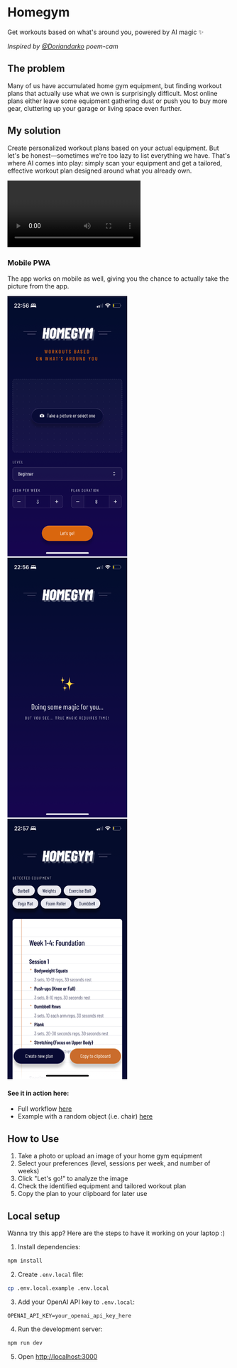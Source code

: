 # Homegym

Get workouts based on what's around you, powered by AI magic ✨

_Inspired by [@Doriandarko](https://github.com/Doriandarko) poem-cam_

## The problem

Many of us have accumulated home gym equipment, but finding workout plans that actually use what we own is surprisingly difficult. Most online plans either leave some equipment gathering dust or push you to buy more gear, cluttering up your garage or living space even further.

## My solution

Create personalized workout plans based on your actual equipment. 
But let's be honest—sometimes we're too lazy to list everything we have. That's where AI comes into play: simply scan your equipment and get a tailored, effective workout plan designed around what you already own.

<video src="docs/assets/desktop-demo.mp4"></video>

### Mobile PWA
The app works on mobile as well, giving you the chance to actually take the picture from the app.

<div>
<img width="270" alt="Home page" src="docs/assets/pwa-home.PNG" />
<img width="270" alt="Result page" src="docs/assets/pwa-loading.PNG" />
<img width="270" alt="Result page" src="docs/assets/pwa-results.PNG" />
</div>


#### See it in action here:
- Full workflow [here](https://www.dropbox.com/scl/fi/rljs59sgowvgg7mslxc65/full-workflow.MP4?rlkey=1v81p275zg7rtrcepqusmwlcn&e=1&st=7abjfk95&dl=0)
- Example with a random object (i.e. chair) [here](https://www.dropbox.com/scl/fi/rljs59sgowvgg7mslxc65/full-workflow.MP4?rlkey=1v81p275zg7rtrcepqusmwlcn&st=7abjfk95&dl=0)

## How to Use

1. Take a photo or upload an image of your home gym equipment
2. Select your preferences (level, sessions per week, and number of weeks)
3. Click "Let's go!" to analyze the image
4. Check the identified equipment and tailored workout plan
5. Copy the plan to your clipboard for later use

## Local setup

Wanna try this app? Here are the steps to have it working on your laptop :)

1. Install dependencies:

```bash
npm install
```

2. Create `.env.local` file:

```bash
cp .env.local.example .env.local
```

3. Add your OpenAI API key to `.env.local`:

```
OPENAI_API_KEY=your_openai_api_key_here
```

4. Run the development server:

```bash
npm run dev
```

5. Open [http://localhost:3000](http://localhost:3000)
